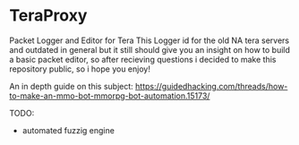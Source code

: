 # TeraProxy
 Packet Logger and Editor for Tera
 This Logger id for the old NA tera servers and outdated in general
 but it still should give you an insight on how to build a basic packet editor,
 so after recieving questions i decided to make this repository public,
 so i hope you enjoy!
 
 An in depth guide on this subject:
 https://guidedhacking.com/threads/how-to-make-an-mmo-bot-mmorpg-bot-automation.15173/
 
 TODO:
 - automated fuzzig engine
